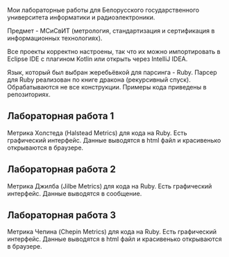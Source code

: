 Мои лабораторные работы для Белорусского государственного университета информатики и радиоэлектроники. 

Предмет - МСиСвИТ (метрология, стандартизация и сертификация в информационных технологиях).

Все проекты корректно настроены, так что их можно импортировать в Eclipse IDE с плагином Kotlin или открыть через IntelliJ IDEA.

Язык, который был выбран жеребьёвкой для парсинга - Ruby. 
Парсер для Ruby реализован по книге дракона (рекурсивный спуск). 
Обрабатываются не все конструкции. Примеры кода приведены в репозиториях.

<h2> Лабораторная работа 1 </h2>
Метрика Холстеда (Halstead Metrics) для кода на Ruby. Есть графический интерфейс. Данные выводятся в html файл и красивенько открываются в браузере.

<h2> Лабораторная работа 2 </h2>
Метрика Джилба (Jilbe Metrics) для кода на Ruby. Есть графический интерфейс. Данные выводятся в сообщение.

<h2> Лабораторная работа 3 </h2>
Метрика Чепина (Chepin Metrics) для кода на Ruby. Есть графический интерфейс. Данные выводятся в html файл и красивенько открываются в браузере.
